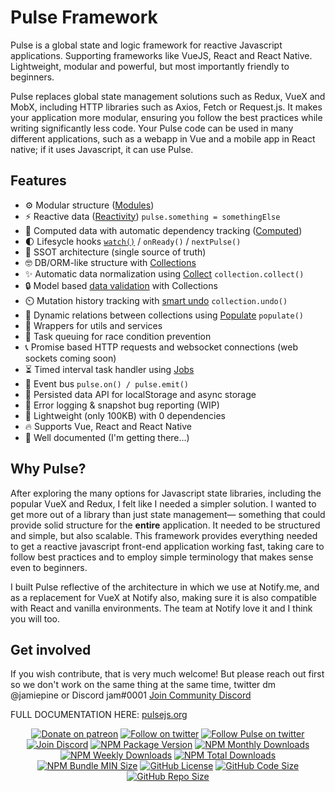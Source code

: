 # Pulse Framework

Pulse is a global state and logic framework for reactive Javascript applications. Supporting frameworks like VueJS, React and React Native. Lightweight, modular and powerful, but most importantly friendly to beginners.

Pulse replaces global state management solutions such as Redux, VueX and MobX, including HTTP libraries such as Axios, Fetch or Request.js. It makes your application more modular, ensuring you follow the best practices while writing significantly less code. Your Pulse code can be used in many different applications, such as a webapp in Vue and a mobile app in React native; if it uses Javascript, it can use Pulse.

## Features

- :gear: Modular structure ([Modules](https://pulsejs.org/v2/docs/modules.html))
- :zap: Reactive data ([Reactivity](https://pulsejs.org/v2/docs/concepts.html#reactivity)) `pulse.something = somethingElse`
- :robot: Computed data with automatic dependency tracking ([Computed](https://pulsejs.org/v2/docs/computed.html))
- :first_quarter_moon: Lifesycle hooks [`watch()`]() / `onReady()` / `nextPulse()`
- :gem: SSOT architecture (single source of truth)
- :nerd_face: DB/ORM-like structure with [Collections](https://pulsejs.org/v2/docs/collections.html#collection-basics)
- :sparkles: Automatic data normalization using [Collect](https://pulsejs.org/v2/docs/collections.html#what-is-data-normalization) `collection.collect()`
- :lock: Model based [data validation](https://pulsejs.org/v2/docs/collections.html#models) with Collections
- :timer_clock: Mutation history tracking with [smart undo]() `collection.undo()`
- :crystal_ball: Dynamic relations between collections using [Populate]() `populate()`
- :wrench: Wrappers for utils and services
- :construction: Task queuing for race condition prevention
- :telephone_receiver: Promise based HTTP requests and websocket connections (web sockets coming soon)
- :hourglass_flowing_sand: Timed interval task handler using [Jobs]()
- :bus: Event bus `pulse.on() / pulse.emit()`
- :floppy_disk: Persisted data API for localStorage and async storage
- :closed_book: Error logging & snapshot bug reporting (WIP)
- :leaves: Lightweight (only 100KB) with 0 dependencies
- :fire: Supports Vue, React and React Native
- :yellow_heart: Well documented (I'm getting there...)

## Why Pulse?

After exploring the many options for Javascript state libraries, including the popular VueX and Redux, I felt like I needed a simpler solution. I wanted to get more out of a library than just state management― something that could provide solid structure for the **entire** application. It needed to be structured and simple, but also scalable. This framework provides everything needed to get a reactive javascript front-end application working fast, taking care to follow best practices and to employ simple terminology that makes sense even to beginners.

I built Pulse reflective of the architecture in which we use at Notify.me, and as a replacement for VueX at Notify also, making sure it is also compatible with React and vanilla environments. The team at Notify love it and I think you will too.

## Get involved

If you wish contribute, that is very much welcome! But please reach out first so we don't work on the same thing at the same time, twitter dm @jamiepine or Discord jam#0001
[Join Community Discord](https://discord.gg/RjG8ShB)

FULL DOCUMENTATION HERE: [pulsejs.org](https://pulsejs.org)

<p align="center">
  <a href="https://patreon.com/jamiepine"><img src="https://img.shields.io/badge/donate-patreon-F96854.svg" alt="Donate on patreon"></a>
  <a href="https://twitter.com/jamiepine"><img src="https://img.shields.io/twitter/follow/jamiepine.svg?label=Follow" alt="Follow on twitter"></a>
  <a href="https://twitter.com/pulseframework"><img src="https://img.shields.io/twitter/follow/pulseframework.svg?label=Pulse+Twitter" alt="Follow Pulse on twitter"></a> 
  <a href="https://discord.gg/RjG8ShB"><img src="https://discordapp.com/api/guilds/658189217746255881/embed.png" alt="Join Discord"></a>
  <a href="https://npmjs.com/pulse-framework"><img src="https://img.shields.io/npm/v/pulse-framework.svg" alt="NPM Package Version"></a>
  <a href="https://npmjs.com/pulse-framework"><img src="https://img.shields.io/npm/dm/pulse-framework.svg" alt="NPM Monthly Downloads"></a>
  <a href="https://npmjs.com/pulse-framework"><img src="https://img.shields.io/npm/dw/pulse-framework.svg" alt="NPM Weekly Downloads"></a>
  <a href="https://npmjs.com/pulse-framework"><img src="https://img.shields.io/npm/dt/pulse-framework.svg" alt="NPM Total Downloads"></a>
  <a href="https://npmjs.com/pulse-framework"><img src="https://img.shields.io/bundlephobia/min/pulse-framework.svg" alt="NPM Bundle MIN Size"></a>
  <a href="https://github.com/jamiepine/pulse"><img src="https://img.shields.io/github/license/jamiepine/pulse.svg" alt="GitHub License"></a>
  <a href="https://github.com/jamiepine/pulse"><img src="https://img.shields.io/github/languages/code-size/jamiepine/pulse.svg" alt="GitHub Code Size"></a>
  <a href="https://github.com/jamiepine/pulse"><img src="https://img.shields.io/github/repo-size/jamiepine/pulse.svg" alt="GitHub Repo Size"></a>
</p>
